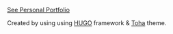[See Personal Portfolio](https://islamoglu.github.io)

Created by using using [HUGO](https://github.com/gohugoio/hugo) framework & [Toha](https://github.com/hugo-toha/toha) theme.
